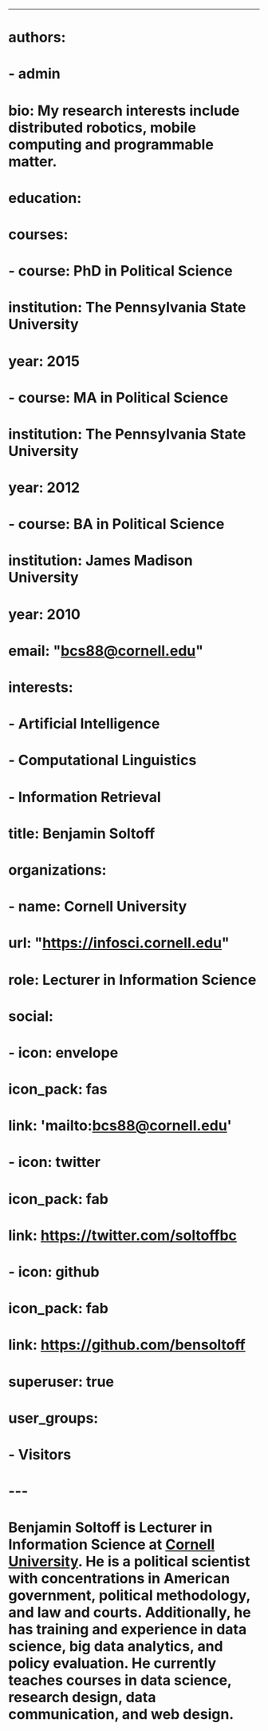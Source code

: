 ---
# authors:
# - admin
# bio: My research interests include distributed robotics, mobile computing and programmable matter.
# education:
#   courses:
#   - course: PhD in Political Science
#     institution: The Pennsylvania State University
#     year: 2015
#   - course: MA in Political Science
#     institution: The Pennsylvania State University
#     year: 2012
#   - course: BA in Political Science
#     institution: James Madison University
#     year: 2010
# email: "bcs88@cornell.edu"
# interests:
# - Artificial Intelligence
# - Computational Linguistics
# - Information Retrieval
# title: Benjamin Soltoff
# organizations:
# - name: Cornell University
#   url: "https://infosci.cornell.edu"
# role: Lecturer in Information Science
# social:
# - icon: envelope
#   icon_pack: fas
#   link: 'mailto:bcs88@cornell.edu'
# - icon: twitter
#   icon_pack: fab
#   link: https://twitter.com/soltoffbc
# - icon: github
#   icon_pack: fab
#   link: https://github.com/bensoltoff
# superuser: true
# user_groups:
# - Visitors
# ---
# 
# Benjamin Soltoff is Lecturer in Information Science at [Cornell  University](https://infosci.cornell.edu/). He is a political scientist with concentrations in American government, political methodology, and law and courts. Additionally, he has training and experience in data science, big data analytics, and policy evaluation. He currently teaches courses in data science, research design, data communication, and web design.

